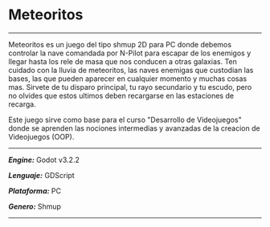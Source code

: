 # Meteoritos

***
Meteoritos es un juego del tipo shmup 2D para PC donde debemos controlar la nave comandada por N-Pilot para escapar de los enemigos y llegar hasta los rele de masa que nos conducen a otras galaxias. Ten cuidado con la lluvia de meteoritos, las naves enemigas que custodian las bases, las que pueden aparecer en cualquier momento y muchas cosas mas. Sirvete de tu disparo principal, tu rayo secundario y tu escudo, pero no olvides que estos ultimos deben recargarse en las estaciones de recarga.

Este juego sirve como base para el curso "Desarrollo de Videojuegos" donde se aprenden las nociones intermedias y avanzadas de la creacion de Videojuegos (OOP).
***
***Engine:*** Godot v3.2.2

***Lenguaje:*** GDScript

***Plataforma:*** PC

***Genero:*** Shmup
***
